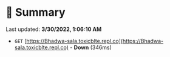 # 📖 Summary
Last updated: **3/30/2022, 1:06:10 AM**

- `GET` [https://Bhadwa-sala.toxicblte.repl.co](https://Bhadwa-sala.toxicblte.repl.co) - **Down** (346ms)
